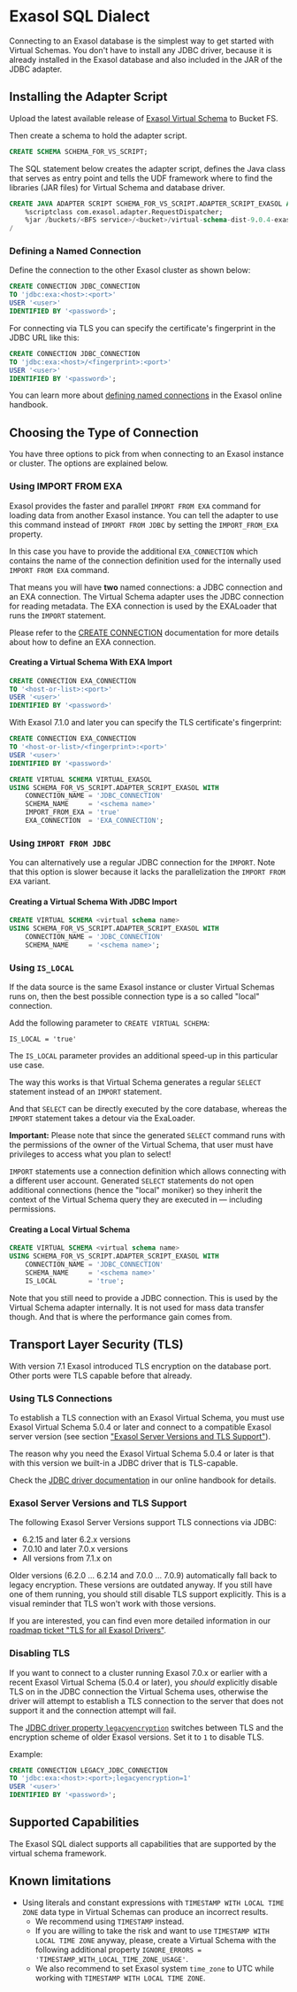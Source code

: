 # Exasol SQL Dialect

Connecting to an Exasol database is the simplest way to get started with Virtual Schemas. You don't have to install any JDBC driver, because it is already installed in the Exasol database and also included in the JAR of the JDBC adapter.

## Installing the Adapter Script

Upload the latest available release of [Exasol Virtual Schema](https://github.com/exasol/exasol-virtual-schema/releases) to Bucket FS.

Then create a schema to hold the adapter script.

```sql
CREATE SCHEMA SCHEMA_FOR_VS_SCRIPT;
```

The SQL statement below creates the adapter script, defines the Java class that serves as entry point and tells the UDF framework where to find the libraries (JAR files) for Virtual Schema and database driver.

```sql
CREATE JAVA ADAPTER SCRIPT SCHEMA_FOR_VS_SCRIPT.ADAPTER_SCRIPT_EXASOL AS
    %scriptclass com.exasol.adapter.RequestDispatcher;
    %jar /buckets/<BFS service>/<bucket>/virtual-schema-dist-9.0.4-exasol-6.0.3.jar;
/
```

### Defining a Named Connection

Define the connection to the other Exasol cluster as shown below:

```sql
CREATE CONNECTION JDBC_CONNECTION
TO 'jdbc:exa:<host>:<port>'
USER '<user>'
IDENTIFIED BY '<password>';
```

For connecting via TLS you can specify the certificate's fingerprint in the JDBC URL like this:

```sql
CREATE CONNECTION JDBC_CONNECTION
TO 'jdbc:exa:<host>/<fingerprint>:<port>'
USER '<user>'
IDENTIFIED BY '<password>';
```

You can learn more about [defining named connections](https://docs.exasol.com/sql/create_connection.htm) in the Exasol online handbook.

## Choosing the Type of Connection

You have three options to pick from when connecting to an Exasol instance or cluster. The options are explained below.

### Using IMPORT FROM EXA

Exasol provides the faster and parallel `IMPORT FROM EXA` command for loading data from another Exasol instance. You can tell the adapter to use this command instead of `IMPORT FROM JDBC` by setting the `IMPORT_FROM_EXA` property. 

In this case you have to provide the additional `EXA_CONNECTION` which contains the name of the connection definition used for the internally used `IMPORT FROM EXA` command.

That means you will have **two** named connections: a JDBC connection and an EXA connection. The Virtual Schema adapter uses the JDBC connection for reading metadata. The EXA connection is used by the EXALoader that runs the `IMPORT` statement.

Please refer to the [CREATE CONNECTION](https://docs.exasol.com/sql/create_connection.htm) documentation for more details about how to define an EXA connection.

#### Creating a Virtual Schema With EXA Import

```sql
CREATE CONNECTION EXA_CONNECTION
TO '<host-or-list>:<port>'
USER '<user>'
IDENTIFIED BY '<password>'
```

With Exasol 7.1.0 and later you can specify the TLS certificate's fingerprint:

```sql
CREATE CONNECTION EXA_CONNECTION
TO '<host-or-list>/<fingerprint>:<port>'
USER '<user>'
IDENTIFIED BY '<password>'
```

```sql
CREATE VIRTUAL SCHEMA VIRTUAL_EXASOL 
USING SCHEMA_FOR_VS_SCRIPT.ADAPTER_SCRIPT_EXASOL WITH
    CONNECTION_NAME = 'JDBC_CONNECTION'
    SCHEMA_NAME     = '<schema name>'
    IMPORT_FROM_EXA = 'true'
    EXA_CONNECTION  = 'EXA_CONNECTION';
```

### Using `IMPORT FROM JDBC`

You can alternatively use a regular JDBC connection for the `IMPORT`. Note that this option is slower because it lacks the parallelization the `IMPORT FROM EXA` variant.

#### Creating a Virtual Schema With JDBC Import

```sql
CREATE VIRTUAL SCHEMA <virtual schema name> 
USING SCHEMA_FOR_VS_SCRIPT.ADAPTER_SCRIPT_EXASOL WITH
    CONNECTION_NAME = 'JDBC_CONNECTION'
    SCHEMA_NAME     = '<schema name>';
```

### Using `IS_LOCAL`

If the data source is the same Exasol instance or cluster Virtual Schemas runs on, then the best possible connection type is a so called "local" connection.

Add the following parameter to `CREATE VIRTUAL SCHEMA`:

    IS_LOCAL = 'true'

The `IS_LOCAL` parameter provides an additional speed-up in this particular use case.

The way this works is that Virtual Schema generates a regular `SELECT` statement instead of an `IMPORT` statement.

And that `SELECT` can be directly executed by the core database, whereas the `IMPORT` statement takes a detour via the ExaLoader.

**Important:** Please note that since the generated `SELECT` command runs with the permissions of the owner of the Virtual Schema, that user must have privileges to access what you plan to select!

`IMPORT` statements use a connection definition which allows connecting with a different user account. Generated `SELECT` statements do not open additional connections (hence the "local" moniker) so they inherit the context of the Virtual Schema query they are executed in &mdash; including permissions.

#### Creating a Local Virtual Schema

```sql
CREATE VIRTUAL SCHEMA <virtual schema name> 
USING SCHEMA_FOR_VS_SCRIPT.ADAPTER_SCRIPT_EXASOL WITH
    CONNECTION_NAME = 'JDBC_CONNECTION'
    SCHEMA_NAME     = '<schema name>'
    IS_LOCAL        = 'true';
```

Note that you still need to provide a JDBC connection. This is used by the Virtual Schema adapter internally. It is not used for mass data transfer though. And that is where the performance gain comes from.

## Transport Layer Security (TLS)

With version 7.1 Exasol introduced TLS encryption on the database port. Other ports were TLS capable before that already.

### Using TLS Connections

To establish a TLS connection with an Exasol Virtual Schema, you must use Exasol Virtual Schema 5.0.4 or later and connect to a compatible Exasol server version (see section ["Exasol Server Versions and TLS Support"](#exasol-server-versions-and-tls-support)).

The reason why you need the Exasol Virtual Schema 5.0.4 or later is that with this version we built-in a JDBC driver that is TLS-capable.

Check the [JDBC driver documentation](https://docs.exasol.com/connect_exasol/drivers/jdbc.htm) in our online handbook for details.

### Exasol Server Versions and TLS Support

The following Exasol Server Versions support TLS connections via JDBC:

* 6.2.15 and later 6.2.x versions
* 7.0.10 and later 7.0.x versions
* All versions from 7.1.x on

Older versions (6.2.0 &hellip; 6.2.14 and 7.0.0 &hellip; 7.0.9) automatically fall back to legacy encryption. These versions are outdated anyway. If you still have one of them running, you should still disable TLS support explicitly. This is a visual reminder that TLS won't work with those versions.

If you are interested, you can find even more detailed information in our [roadmap ticket "TLS for all Exasol Drivers"](https://www.exasol.com/support/browse/EXASOL-2936).

### Disabling TLS

If you want to connect to a cluster running Exasol 7.0.x or earlier with a recent Exasol Virtual Schema (5.0.4 or later), you _should_ explicitly disable TLS on in the JDBC connection the Virtual Schema uses, otherwise the driver will attempt to establish a TLS connection to the server that does not support it and the connection attempt will fail.

The [JDBC driver property `legacyencryption`](https://docs.exasol.com/connect_exasol/drivers/jdbc.htm#SupportedDriverProperties) switches between TLS and the encryption scheme of older Exasol versions. Set it to `1` to disable TLS.

Example:

```sql
CREATE CONNECTION LEGACY_JDBC_CONNECTION
TO 'jdbc:exa:<host>:<port>;legacyencryption=1'
USER '<user>'
IDENTIFIED BY '<password>';
```

## Supported Capabilities

The Exasol SQL dialect supports all capabilities that are supported by the virtual schema framework.

## Known limitations

* Using literals and constant expressions with `TIMESTAMP WITH LOCAL TIME ZONE` data type in Virtual Schemas can produce an incorrect results.
   * We recommend using `TIMESTAMP` instead.
   * If you are willing to take the risk and want to use `TIMESTAMP WITH LOCAL TIME ZONE` anyway, please, create a Virtual Schema with the following additional property `IGNORE_ERRORS = 'TIMESTAMP_WITH_LOCAL_TIME_ZONE_USAGE'`.
   * We also recommend to set Exasol system `time_zone` to UTC while working with `TIMESTAMP WITH LOCAL TIME ZONE`.
